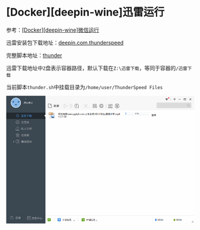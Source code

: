 
# [Docker][deepin-wine]迅雷运行

参考：[[Docker][deepin-wine]微信运行](https://container-automation.readthedocs.io/zh_CN/latest/docker/gui/[Docker][deepin-wine]微信运行.html)

迅雷安装包下载地址：[deepin.com.thunderspeed](https://mirrors.aliyun.com/deepin/pool/non-free/d/deepin.com.thunderspeed/)

完整脚本地址：[thunder](https://github.com/zjZSTU/Containerization-Automation/tree/master/dockerfiles/thunder)

迅雷下载地址中`Z`盘表示容器路径，默认下载在`Z:\迅雷下载`，等同于容器的`/迅雷下载`

当前脚本`thunder.sh`中挂载目录为`/home/user/ThunderSpeed Files`

![](./imgs/thunder.png)